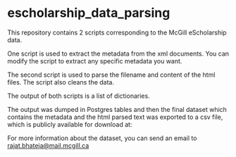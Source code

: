 # escholarship_data_parsing
This repository contains 2 scripts corresponding to the McGill eScholarship data.

One script is used to extract the metadata from the xml documents. You can modify the script to extract any specific metadata you want.

The second script is used to parse the filename and content of the html files. The script also cleans the data.

The output of both scripts is a list of dictionaries.

The output was dumped in Postgres tables and then the final dataset which contains the metadata and the html parsed text was exported to a csv file, which is publicly available for download at: 

For more information about the dataset, you can send an email to rajat.bhateja@mail.mcgill.ca

